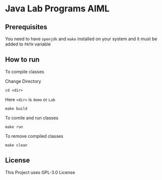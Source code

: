 # Java Lab Programs AIML

## Prerequisites
You need to have `openjdk` and `make` installed on your system and it must be added to `PATH` variable

## How to run
To compile classes

Change Directory
```
cd <dir>
```

Here `<dir>` is `demo` or `Lab`

```
make build
```

To comile and run classes
```
make run
```

To remove compiled classes
```
make clean
```

## License
This Project uses GPL-3.0 License
